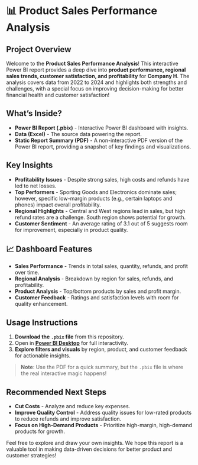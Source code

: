 # 📊 Product Sales Performance Analysis

## Project Overview
Welcome to the **Product Sales Performance Analysis**! This interactive Power BI report provides a deep dive into **product performance, regional sales trends, customer satisfaction, and profitability** for **Company H**. The analysis covers data from 2022 to 2024 and highlights both strengths and challenges, with a special focus on improving decision-making for better financial health and customer satisfaction!

## What’s Inside?
- **Power BI Report (.pbix)** - Interactive Power BI dashboard with insights.
- **Data (Excel)** - The source data powering the report.
- **Static Report Summary (PDF)** - A non-interactive PDF version of the Power BI report, providing a snapshot of key findings and visualizations.

## Key Insights
- **Profitability Issues** - Despite strong sales, high costs and refunds have led to net losses.
- **Top Performers** - Sporting Goods and Electronics dominate sales; however, specific low-margin products (e.g., certain laptops and phones) impact overall profitability.
- **Regional Highlights** - Central and West regions lead in sales, but high refund rates are a challenge. South region shows potential for growth.
- **Customer Sentiment** - An average rating of 3.1 out of 5 suggests room for improvement, especially in product quality.

## 📈 Dashboard Features
- **Sales Performance** - Trends in total sales, quantity, refunds, and profit over time.
- **Regional Analysis** - Breakdown by region for sales, refunds, and profitability.
- **Product Analysis** - Top/bottom products by sales and profit margin.
- **Customer Feedback** - Ratings and satisfaction levels with room for quality enhancement.

## Usage Instructions
1. **Download the `.pbix` file** from this repository.
2. Open in **[Power BI Desktop](https://powerbi.microsoft.com/desktop/)** for full interactivity.
3. **Explore filters and visuals** by region, product, and customer feedback for actionable insights.

> **Note**: Use the PDF for a quick summary, but the `.pbix` file is where the real interactive magic happens!

## Recommended Next Steps
- **Cut Costs** - Analyze and reduce key expenses.
- **Improve Quality Control** - Address quality issues for low-rated products to reduce refunds and improve satisfaction.
- **Focus on High-Demand Products** - Prioritize high-margin, high-demand products for growth.

Feel free to explore and draw your own insights. We hope this report is a valuable tool in making data-driven decisions for better product and customer strategies!

